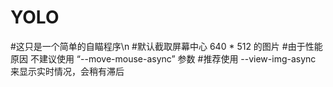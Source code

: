 # YOLO
#这只是一个简单的自瞄程序\n
#默认截取屏幕中心 640 * 512 的图片
#由于性能原因 不建议使用 “--move-mouse-async” 参数
#推荐使用 --view-img-async 来显示实时情况，会稍有滞后
